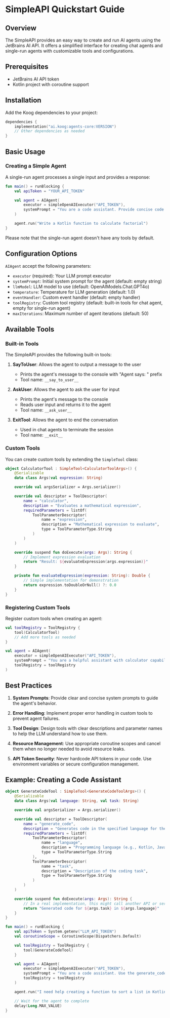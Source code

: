 # SimpleAPI Quickstart Guide

## Overview

The SimpleAPI provides an easy way to create and run AI agents using the JetBrains AI API. It offers a simplified interface for creating chat agents and single-run agents with customizable tools and configurations.

## Prerequisites

- JetBrains AI API token
- Kotlin project with coroutine support

## Installation

Add the Koog dependencies to your project:

```kotlin
dependencies {
    implementation("ai.koog:agents-core:VERSION")
    // Other dependencies as needed
}
```

## Basic Usage
### Creating a Simple Agent

A single-run agent processes a single input and provides a response:

```kotlin
fun main() = runBlocking {
    val apiToken = "YOUR_API_TOKEN"

    val agent = AIAgent(
        executor = simpleOpenAIExecutor("API_TOKEN"),
        systemPrompt = "You are a code assistant. Provide concise code examples."
    )

    agent.run("Write a Kotlin function to calculate factorial")
}
```

Please note that the single-run agent doesn't have any tools by default.

## Configuration Options

`AIAgent` accept the following parameters:

- `executor` (required): Your LLM prompt executor
- `systemPrompt`: Initial system prompt for the agent (default: empty string)
- `llmModel`: LLM model to use (default: OpenAIModels.Chat.GPT4o)
- `temperature`: Temperature for LLM generation (default: 1.0)
- `eventHandler`: Custom event handler (default: empty handler)
- `toolRegistry`: Custom tool registry (default: built-in tools for chat agent, empty for single-run agent)
- `maxIterations`: Maximum number of agent iterations (default: 50)

## Available Tools

### Built-in Tools

The SimpleAPI provides the following built-in tools:

1. **SayToUser**: Allows the agent to output a message to the user
   - Prints the agent's message to the console with "Agent says: " prefix
   - Tool name: `__say_to_user__`

2. **AskUser**: Allows the agent to ask the user for input
   - Prints the agent's message to the console
   - Reads user input and returns it to the agent
   - Tool name: `__ask_user__`

3. **ExitTool**: Allows the agent to end the conversation
   - Used in chat agents to terminate the session
   - Tool name: `__exit__`

### Custom Tools

You can create custom tools by extending the `SimpleTool` class:

```kotlin
object CalculatorTool : SimpleTool<CalculatorToolArgs>() {
    @Serializable
    data class Args(val expression: String)

    override val argsSerializer = Args.serializer()

    override val descriptor = ToolDescriptor(
        name = "calculator",
        description = "Evaluates a mathematical expression",
        requiredParameters = listOf(
            ToolParameterDescriptor(
                name = "expression",
                description = "Mathematical expression to evaluate",
                type = ToolParameterType.String
            )
        )
    )

    override suspend fun doExecute(args: Args): String {
        // Implement expression evaluation
        return "Result: ${evaluateExpression(args.expression)}"
    }

    private fun evaluateExpression(expression: String): Double {
        // Simple implementation for demonstration
        return expression.toDoubleOrNull() ?: 0.0
    }
}
```

### Registering Custom Tools

Register custom tools when creating an agent:

```kotlin
val toolRegistry = ToolRegistry {
    tool(CalculatorTool)
    // Add more tools as needed
}

val agent = AIAgent(
    executor = simpleOpenAIExecutor("API_TOKEN"),
    systemPrompt = "You are a helpful assistant with calculator capabilities.",
    toolRegistry = toolRegistry
)
```

## Best Practices

1. **System Prompts**: Provide clear and concise system prompts to guide the agent's behavior.

2. **Error Handling**: Implement proper error handling in custom tools to prevent agent failures.

3. **Tool Design**: Design tools with clear descriptions and parameter names to help the LLM understand how to use them.

4. **Resource Management**: Use appropriate coroutine scopes and cancel them when no longer needed to avoid resource leaks.

5. **API Token Security**: Never hardcode API tokens in your code. Use environment variables or secure configuration management.

## Example: Creating a Code Assistant

```kotlin
object GenerateCodeTool : SimpleTool<GenerateCodeToolArgs>() {
    @Serializable
    data class Args(val language: String, val task: String)

    override val argsSerializer = Args.serializer()

    override val descriptor = ToolDescriptor(
        name = "generate_code",
        description = "Generates code in the specified language for the given task",
        requiredParameters = listOf(
            ToolParameterDescriptor(
                name = "language",
                description = "Programming language (e.g., Kotlin, Java, Python)",
                type = ToolParameterType.String
            ),
            ToolParameterDescriptor(
                name = "task",
                description = "Description of the coding task",
                type = ToolParameterType.String
            )
        )
    )

    override suspend fun doExecute(args: Args): String {
        // In a real implementation, this might call another API or service
        return "Generated code for ${args.task} in ${args.language}"
    }
}

fun main() = runBlocking {
    val apiToken = System.getenv("LLM_API_TOKEN")
    val coroutineScope = CoroutineScope(Dispatchers.Default)

    val toolRegistry = ToolRegistry {
        tool(GenerateCodeTool)
    }

    val agent = AIAgent(
        executor = simpleOpenAIExecutor("API_TOKEN"),
        systemPrompt = "You are a code assistant. Use the generate_code tool to create code examples.",
        toolRegistry = toolRegistry
    )

    agent.run("I need help creating a function to sort a list in Kotlin")

    // Wait for the agent to complete
    delay(Long.MAX_VALUE)
}
```
